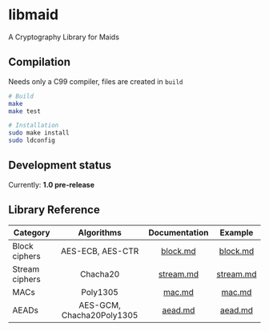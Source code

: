 # libmaid
A Cryptography Library for Maids

## Compilation
Needs only a C99 compiler, files are created in `build`
```sh
# Build
make
make test

# Installation
sudo make install
sudo ldconfig
```

## Development status
Currently: **1.0 pre-release**

## Library Reference
| Category       | Algorithms                | Documentation               | Example                         |
| -------------- |:-------------------------:|:---------------------------:|:-------------------------------:|
| Block ciphers  | AES-ECB, AES-CTR          | [block.md](docs/block.md)   | [block.md](examples/block.md)   |
| Stream ciphers | Chacha20                  | [stream.md](docs/stream.md) | [stream.md](examples/stream.md) |
| MACs           | Poly1305                  | [mac.md](docs/mac.md)       | [mac.md](examples/mac.md)       |
| AEADs          | AES-GCM, Chacha20Poly1305 | [aead.md](docs/aead.md)     | [aead.md](examples/aead.md)     |
